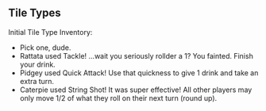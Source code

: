 ## Tile Types
Initial Tile Type Inventory:
- Pick one, dude.
- Rattata used Tackle!  ...wait you seriously rollder a 1?  You fainted.  Finish your drink.
- Pidgey used Quick Attack! Use that quickness to give 1 drink and take an extra turn.
-  Caterpie used String Shot!  It was super effective!  All other players may only move 1/2 of what they roll on their next turn (round up).
